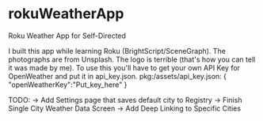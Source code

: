 # rokuWeatherApp
Roku Weather App for Self-Directed

I built this app while learning Roku (BrightScript/SceneGraph). The photographs are from Unsplash. The logo is terrible (that's how you can tell it was made by me). To use this you'll have to get your own API Key for OpenWeather and put it in api_key.json.
pkg:/assets/api_key.json:
{
  "openWeatherKey":"Put_key_here"
}


TODO:
-> Add Settings page that saves default city to Registry
-> Finish Single City Weather Data Screen
-> Add Deep Linking to Specific Cities